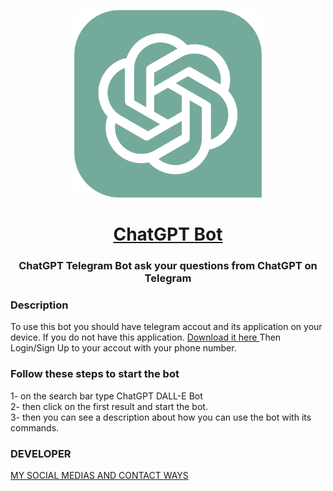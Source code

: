 <p align="center"> <img src="https://github.com/ArtinMoghadasi/ChatGPTBot/blob/main/ChatGPTBot.png" height="300" width="300"/></p>
<h1 align="center"> <a href="https://www.t.me/ChatGPTLegendBot"> ChatGPT Bot </a> </h1>
<h3 align="center"> ChatGPT Telegram Bot ask your questions from ChatGPT on Telegram
<h3> Description </h3>
To use this bot you should have telegram accout and its application on your device.
If you do not have this application. <a href="https://telegram.org/apps"> Download it here </a>
Then Login/Sign Up to your accout with your phone number.

<h3> Follow these steps to start the bot </h3>
1- on the search bar type ChatGPT DALL-E Bot </br>
2- then click on the first result and start the bot. </br>
3- then you can see a description about how you can use the bot with its commands.

<h3 align="left"> DEVELOPER </h3>
<a href="https://www.zil.ink/ArtinMoghadasi">MY SOCIAL MEDIAS AND CONTACT WAYS</a>
